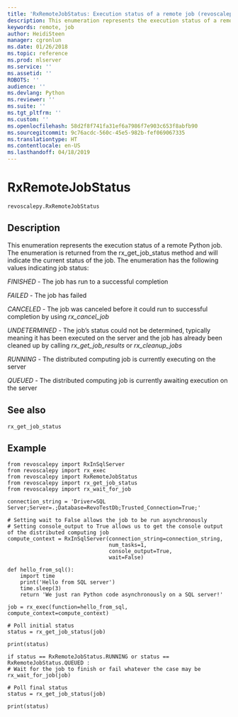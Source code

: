 ```yaml
---
title: 'RxRemoteJobStatus: Execution status of a remote job (revoscalepy)'
description: This enumeration represents the execution status of a remote Python job.  The enumeration is returned from the rx_get_job_status method and will indicate the current status of the job.  The enumeration has the following values indicating job status:FINISHED - The job has run to a successful completionFAILED - The job has failedCANCELED - The job was cancelled before it could run to successful completion by using rx_cancel_jobUNDETERMINED - The job’s status could not be determined, typically meaning it has been executed on the server and the job has already been cleaned up by calling rx_get_job_results or rx_cleanup_jobsRUNNING - The distributed computing job is currently executing on the serverQUEUED - The distributed computing job is currently awaiting execution on the server
keywords: remote, job
author: HeidiSteen
manager: cgronlun
ms.date: 01/26/2018
ms.topic: reference
ms.prod: mlserver
ms.service: ''
ms.assetid: ''
ROBOTS: ''
audience: ''
ms.devlang: Python
ms.reviewer: ''
ms.suite: ''
ms.tgt_pltfrm: ''
ms.custom: ''
ms.openlocfilehash: 58d2f8f741fa31ef6a7986f7e903c653f8abfb90
ms.sourcegitcommit: 9c76acdc-560c-45e5-982b-fef069067335
ms.translationtype: HT
ms.contentlocale: en-US
ms.lasthandoff: 04/18/2019
---
```

# <a name="rxremotejobstatus"></a>RxRemoteJobStatus


 



```
revoscalepy.RxRemoteJobStatus
```





## <a name="description"></a>Description

This enumeration represents the execution status of a remote Python job.  The enumeration is returned from the rx_get_job_status method and will indicate the current status of the job.  The enumeration has the following values indicating job status:

*FINISHED* - The job has run to a successful completion

*FAILED* - The job has failed

*CANCELED* - The job was canceled before it could run to successful completion by using *rx_cancel_job*

*UNDETERMINED* - The job’s status could not be determined, typically meaning it has been executed on the server and the job has already been cleaned up by calling *rx_get_job_results* or *rx_cleanup_jobs*

*RUNNING* - The distributed computing job is currently executing on the server

*QUEUED* - The distributed computing job is currently awaiting execution on the server


## <a name="see-also"></a>See also

`rx_get_job_status`


## <a name="example"></a>Example



```
from revoscalepy import RxInSqlServer
from revoscalepy import rx_exec
from revoscalepy import RxRemoteJobStatus
from revoscalepy import rx_get_job_status
from revoscalepy import rx_wait_for_job

connection_string = 'Driver=SQL Server;Server=.;Database=RevoTestDb;Trusted_Connection=True;'

# Setting wait to False allows the job to be run asynchronously
# Setting console_output to True allows us to get the console output of the distributed computing job
compute_context = RxInSqlServer(connection_string=connection_string,
                                num_tasks=1,
                                console_output=True,
                                wait=False)

def hello_from_sql():
    import time
    print('Hello from SQL server')
    time.sleep(3)
    return 'We just ran Python code asynchronously on a SQL server!'

job = rx_exec(function=hello_from_sql, compute_context=compute_context)

# Poll initial status
status = rx_get_job_status(job)

print(status)

if status == RxRemoteJobStatus.RUNNING or status == RxRemoteJobStatus.QUEUED :
# Wait for the job to finish or fail whatever the case may be
rx_wait_for_job(job)

# Poll final status
status = rx_get_job_status(job)

print(status)
```

